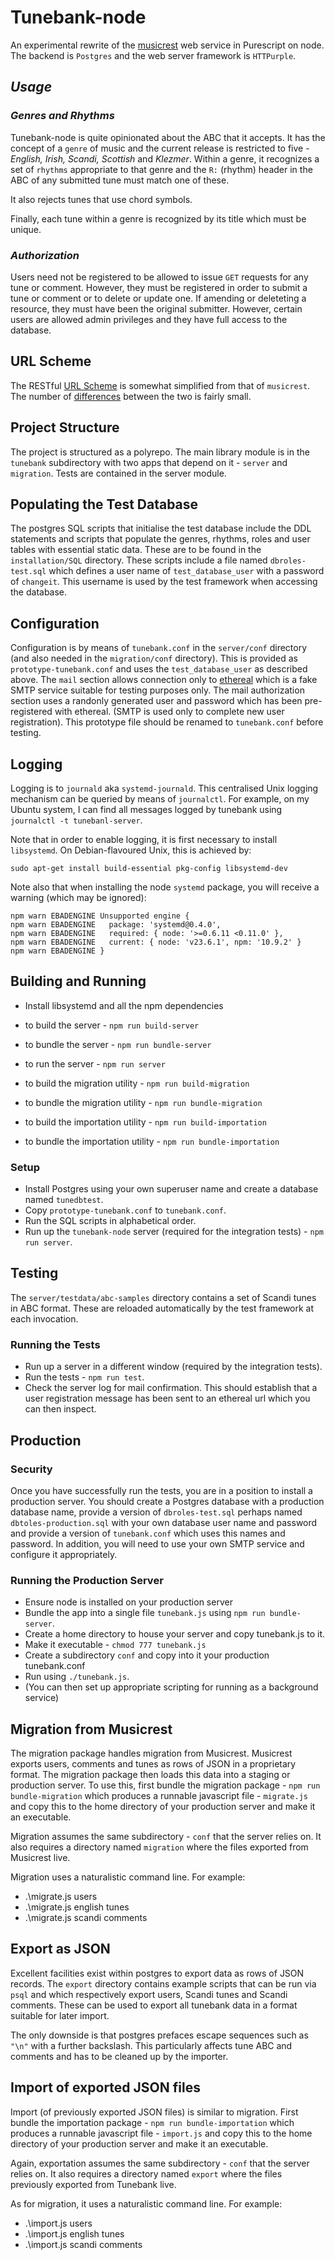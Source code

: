 # Tunebank-node

An experimental rewrite of the [musicrest](https://github.com/newlandsvalley/musicrest) web service in Purescript on node. The backend is `Postgres` and the web server framework is `HTTPurple`.

## _Usage_

### _Genres and Rhythms_

Tunebank-node is quite opinionated about the ABC that it accepts.  It has the concept of a `genre` of music and the current release is restricted to five - _English, Irish, Scandi, Scottish_ and _Klezmer_. Within a genre, it recognizes a set of `rhythms` appropriate to that genre and the `R:` (rhythm) header in the ABC of any submitted tune must match one of these.

It also rejects tunes that use chord symbols.

Finally, each tune within a genre is recognized by its title which must be unique.

### _Authorization_

Users need not be registered to be allowed to issue `GET` requests for any tune or comment.  However, they must be registered in order to submit a tune or comment or to delete or update one.  If amending or deleteting a resource, they must have been the original submitter.  However, certain users are allowed admin privileges and they have full access to the database.

## URL Scheme

The RESTful [URL Scheme](https://github.com/newlandsvalley/Tunebank-node/blob/master/URL-SCHEME.md) is somewhat simplified from that of `musicrest`. The number of [differences](https://github.com/newlandsvalley/Tunebank-node/blob/master/DIFFERENCES.md) between the two is fairly small.

## Project Structure

The project is structured as a polyrepo.  The main library module is in the `tunebank` subdirectory with two apps that depend on it - `server` and `migration`. Tests are contained in the server module.

## Populating the Test Database 

The postgres SQL scripts that initialise the test database include the DDL statements and scripts that populate the genres, rhythms, roles and user tables with essential static data.  These are to be found in the `installation/SQL` directory. These scripts include a file named `dbroles-test.sql` which defines a user name of `test_database_user` with a password of `changeit`. This username is used by the test framework when accessing the database.  

## Configuration

Configuration is by means of `tunebank.conf` in the `server/conf` directory  (and also needed in the `migration/conf` directory).  This is provided as `prototype-tunebank.conf` and uses the `test_database_user` as described above. The `mail` section allows connection only to [ethereal](https://ethereal.email/) which is a fake SMTP service suitable for testing purposes only. The mail authorization section uses a randonly generated user and password which has been pre-registered with ethereal. (SMTP is used only to complete new user registration). This prototype file should be renamed to `tunebank.conf` before testing.

## Logging

Logging is to `journald` aka `systemd-journald`.  This centralised Unix logging mechanism can be queried by means of `journalctl`.  For example, on my Ubuntu system, I can find all messages logged by tunebank using `journalctl -t tunebanl-server`.

Note that in order to enable logging, it is first necessary to install `libsystemd`.  On Debian-flavoured Unix, this is achieved by:

```
sudo apt-get install build-essential pkg-config libsystemd-dev
```

Note also that when installing the node `systemd` package, you will receive a warning (which may be ignored):

```
npm warn EBADENGINE Unsupported engine {
npm warn EBADENGINE   package: 'systemd@0.4.0',
npm warn EBADENGINE   required: { node: '>=0.6.11 <0.11.0' },
npm warn EBADENGINE   current: { node: 'v23.6.1', npm: '10.9.2' }
npm warn EBADENGINE }
```

## Building and Running

  * Install libsystemd and all the npm dependencies

  * to build the server - `npm run build-server`
  * to bundle the server - `npm run bundle-server`
  * to run the server - `npm run server`

  * to build the migration utility - `npm run build-migration`
  * to bundle the migration utility - `npm run bundle-migration`

  * to build the importation utility - `npm run build-importation`
  * to bundle the importation utility - `npm run bundle-importation`

### Setup

  * Install Postgres using your own superuser name and create a database named `tunedbtest`.
  * Copy `prototype-tunebank.conf` to `tunebank.conf`.
  * Run the SQL scripts in alphabetical order.
  * Run up the `tunebank-node` server (required for the integration tests) - `npm run server`.

## Testing

The `server/testdata/abc-samples` directory contains a set of Scandi tunes in ABC format.  These are reloaded automatically by the test framework at each invocation.

### Running the Tests

  * Run up a server in a different window (required by the integration tests).
  * Run the tests - `npm run test`.
  * Check the server log for mail confirmation.  This should establish that a user registration message has been sent to an ethereal url which you can then inspect.

## Production

### Security

Once you have successfully run the tests, you are in a position to install a production server.  You should create a Postgres database with a production database name, provide a version of `dbroles-test.sql` perhaps named `dbtoles-production.sql` with your own database user name and password and provide a version of `tunebank.conf` which uses this names and password. In addition, you will need to use your own SMTP service and configure it appropriately.

### Running the Production Server

  * Ensure node is installed on your production server
  * Bundle the app into a single file `tunebank.js` using `npm run bundle-server`.
  * Create a home directory to house your server and copy tunebank.js to it.
  * Make it executable - `chmod 777 tunebank.js`
  * Create a subdirectory `conf` and copy into it your production tunebank.conf
  * Run using `./tunebank.js`.
  * (You can then set up appropriate scripting for running as a background service)

## Migration from Musicrest

The migration package handles migration from Musicrest. Musicrest exports users, comments and tunes as rows of JSON in a proprietary format.  The migration package then loads this data into a staging or production server. To use this, first bundle the migration package - `npm run bundle-migration` which produces a runnable javascript file - `migrate.js` and copy this to the home directory of your production server and make it an executable.

Migration assumes the same subdirectory - `conf` that the server relies on.  It also requires a directory named `migration` where the files exported from Musicrest live. 

Migration uses a naturalistic command line.  For example:

  * .\migrate.js users 
  * .\migrate.js english tunes 
  * .\migrate.js scandi comments

## Export as JSON

Excellent facilities exist within postgres to export data as rows of JSON records.  The `export` directory contains example scripts that can be run via `psql` and which respectively export users, Scandi tunes and Scandi comments.  These can be used to export all tunebank data in a format suitable for later import.

The only downside is that postgres prefaces escape sequences such as `"\n"` with a further backslash.  This particularly affects tune ABC and comments and has to be cleaned up by the importer.

## Import of exported JSON files

Import (of previously exported JSON files) is similar to migration. First bundle the importation package - `npm run bundle-importation` which produces a runnable javascript file - `import.js` and copy this to the home directory of your production server and make it an executable.

Again, exportation assumes the same subdirectory - `conf` that the server relies on.  It also requires a directory named `export` where the files previously exported from Tunebank live. 

As for migration, it uses a naturalistic command line.  For example:

  * .\import.js users 
  * .\import.js english tunes 
  * .\import.js scandi comments




